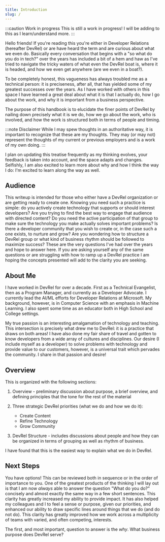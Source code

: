 ```yaml
---
title: Introduction
slug: /
---
```


:::caution Work in progress
This is still a work in progress! I will be adding to this as I learn/understand more.
:::

Hello friends! If you're reading this you're either in Developer Relations (hereafter DevRel) 
or are have heard the term and are curious about what we even do. Basically every conversation
that begins with a "so what do you do in tech?" over the years has included a bit of a hem and haw as
I've tried to navigate the tricky waters of what even the DevRel boat is, where it is headed, 
and how we even get anywhere (are we even in a boat?).

To be completely honest, this vagueness has always troubled me as a technical person: it is
preciseness, after all, that has yielded some of my greatest successes over the years. As I
have worked with others in this space I have learned a great deal about what it is that I 
actually do, how I go about the work, and why it is important from a business perspective.

The purpose of this handbook is to elucidate the finer points of DevRel by nailing down 
precisely what it is we do, how we go about the work, who is involved, and how the work is 
structured both in terms of people and timing.

:::note Disclaimer
While I may spew thoughts in an authoritative way, it is important to recognize that these
are my thoughts. They may (or may not) represent the thoughts of my current or previous employers 
and is a work of my own doing. 
:::

I plan on updating this treatise frequently as my thinking evolves, your feedback is taken into 
account, and the space adapts and changes. Selfishly, I am also excited to learn more about
why and how I think the way I do: I'm excited to learn along the way as well.



## Audience
This writeup is intended for those who either have a DevRel organization or are getting ready to 
create one. Knowing you need such a practice is simple: do you actively create technology that
supports or should interest developers? Are you trying to find the best way to engage that audience 
with directed content? Do you need the active participation of that group to make sure the technology 
you make actually solves important problems? Is there a developer community that you wish to create or,
in the case such a one exists, to nurture and grow? Are you wondering how to structure a DevRel group 
or what kind of business rhythm should be followed to maximize success? These are the very questions 
I've had over the years and hope to answer here. If you are asking yourself any of the same questions 
or are struggling with how to ramp up a DevRel practice I am hoping the concepts presented will add 
to the clarity you are seeking.

## About Me
I have worked in DevRel for over a decade. First as a Technical Evangelist, then as a Program Manager, 
and currently as a Developer Advocate. I currently lead the AI/ML efforts for Developer Relations at
Microsoft. My background, however, is in Computer Science with an emphasis in Machine Learning. I also
spent some time as an educator both in High School and College settings. 

My true passion is an interesting amalgamation of technology and teaching. This intersection is 
precisely what drew me to DevRel: it is a practice that draws on both areas! I have also done 
my fair share of travel and gotten to know developers from a wide array of cultures and disciplines. 
Our desire (I include myself as a developer) to solve problems with technology and provide 
value to our customers, however, is a universal trait which pervades the community. I share 
in that passion and desire!

## Overview
This is organized with the following sections:
1. Overview - preliminary discussion about purpose, a brief overview, and defining principles that
    the tone for the rest of the material
2. Three strategic DevRel priorities (what we do and how we do it):
    - Create Content
    - Refine Technology
    - Grow Community

3. DevRel Structure  - includes discussions about people and how they can be organized in terms
    of grouping as well as rhythm of business.

I have found that this is the easiest way to explain what we do in DevRel. 

## Next Steps
You have options! This can be reviewed both in sequence or in the order of importance to you.
One of the greatest products of the thinking I will lay out is that I am now *always* able to 
answer the question "What do you do?" concisely and almost exactly the same way in a few short
sentences. This clarity has greatly increased my ability to provide impact. It has also helped
my colleagues and I to feel a sense or purpose, given our priorities, and enhanced our ability
to draw specific lines around things that we do (and do not do). This clarity has greatly
improved how we work across a multiplicity of teams with varied, and often competing, interests.

The first, and most important, question to answer is the *why*. What business purpose does
DevRel serve?